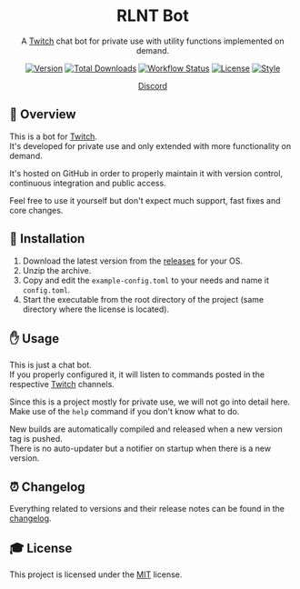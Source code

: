 <div align="center">
<h1>RLNT Bot</h1>

A [Twitch] chat bot for private use with utility functions implemented on demand.

[![Version][version_badge]][version_link]
[![Total Downloads][total_downloads_badge]][total_downloads_link]
[![Workflow Status][workflow_status_badge]][workflow_status_link]
[![License][license_badge]][license]
[![Style][style_badge]][style_link]

[Discord]

</div>

## **📑 Overview**
This is a bot for [Twitch].<br>
It's developed for private use and only extended with more functionality on demand.

It's hosted on GitHub in order to properly maintain it with version control, continuous integration and public access.

Feel free to use it yourself but don't expect much support, fast fixes and core changes.


## **🔧 Installation**
1. Download the latest version from the [releases] for your OS.
2. Unzip the archive.
3. Copy and edit the `example-config.toml` to your needs and name it `config.toml`.
4. Start the executable from the root directory of the project (same directory where the license is located).


## **✋ Usage**
This is just a chat bot.<br>
If you properly configured it, it will listen to commands posted in the respective [Twitch] channels.

Since this is a project mostly for private use, we will not go into detail here.<br>
Make use of the `help` command if you don't know what to do.

New builds are automatically compiled and released when a new version tag is pushed.<br>
There is no auto-updater but a notifier on startup when there is a new version.


## **⏰ Changelog**
Everything related to versions and their release notes can be found in the [changelog].


## **🎓 License**
This project is licensed under the [MIT][license] license.


<!-- Badges -->
[version_badge]: https://img.shields.io/github/v/release/RLNT/twitch_rlnt-bot?style=flat-square
[version_link]: https://github.com/RLNT/twitch_rlnt-bot/releases/latest
[workflow_status_badge]: https://img.shields.io/github/workflow/status/RLNT/twitch_rlnt-bot/CI?style=flat-square
[workflow_status_link]: https://github.com/RLNT/twitch_rlnt-bot/actions/workflows/main.yml
[total_downloads_badge]: https://img.shields.io/github/downloads/RLNT/twitch_rlnt-bot/total?style=flat-square
[total_downloads_link]: https://github.com/RLNT/twitch_rlnt-bot/releases/latest
[license_badge]: https://img.shields.io/github/license/RLNT/twitch_rlnt-bot?style=flat-square
[style_badge]: https://img.shields.io/badge/code_style-prettier-ff69b4.svg?style=flat-square
[style_link]: https://github.com/prettier/prettier

<!-- Links -->
[twitch]: https://www.twitch.tv/
[discord]: https://discordapp.com/invite/Q3qxws6
[releases]: https://github.com/RLNT/twitch_rlnt-bot/releases
[changelog]: CHANGELOG.md
[license]: LICENSE
